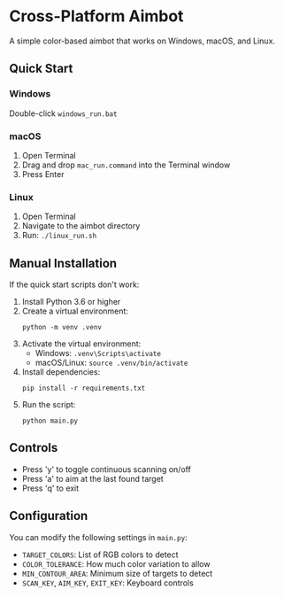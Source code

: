 # Cross-Platform Aimbot

A simple color-based aimbot that works on Windows, macOS, and Linux.

## Quick Start

### Windows
Double-click `windows_run.bat`

### macOS
1. Open Terminal
2. Drag and drop `mac_run.command` into the Terminal window
3. Press Enter

### Linux
1. Open Terminal
2. Navigate to the aimbot directory
3. Run: `./linux_run.sh`

## Manual Installation

If the quick start scripts don't work:

1. Install Python 3.6 or higher
2. Create a virtual environment:
   ```
   python -m venv .venv
   ```
3. Activate the virtual environment:
   - Windows: `.venv\Scripts\activate`
   - macOS/Linux: `source .venv/bin/activate`
4. Install dependencies:
   ```
   pip install -r requirements.txt
   ```
5. Run the script:
   ```
   python main.py
   ```

## Controls
- Press 'y' to toggle continuous scanning on/off
- Press 'a' to aim at the last found target
- Press 'q' to exit

## Configuration
You can modify the following settings in `main.py`:
- `TARGET_COLORS`: List of RGB colors to detect
- `COLOR_TOLERANCE`: How much color variation to allow
- `MIN_CONTOUR_AREA`: Minimum size of targets to detect
- `SCAN_KEY`, `AIM_KEY`, `EXIT_KEY`: Keyboard controls
